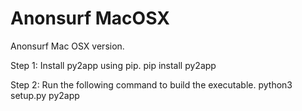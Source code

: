 # Anonsurf MacOSX
Anonsurf Mac OSX version.

Step 1: Install py2app using pip.
pip install py2app

Step 2: Run the following command to build the executable.
python3 setup.py py2app


